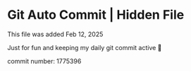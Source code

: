 # Git Auto Commit | Hidden File

This file was added Feb 12, 2025

Just for fun and keeping my daily git commit active 🤪

commit number: 1775396
